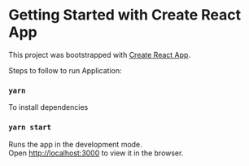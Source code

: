# Getting Started with Create React App

This project was bootstrapped with [Create React App](https://github.com/facebook/create-react-app).

Steps to follow to run Application:

### `yarn`
To install dependencies

### `yarn start`

Runs the app in the development mode.\
Open [http://localhost:3000](http://localhost:3000) to view it in the browser.

